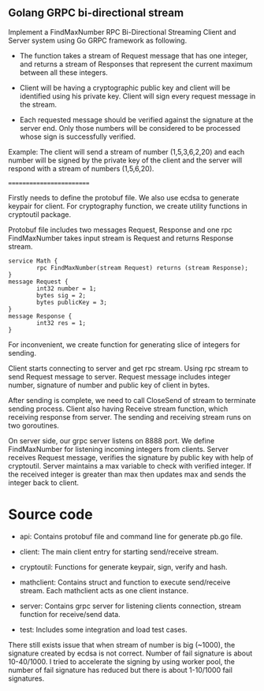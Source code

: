 ## Golang GRPC bi-directional stream

Implement a FindMaxNumber RPC Bi-Directional Streaming Client and Server
system using Go GRPC framework as following.

- The function takes a stream of Request message that has one integer, and
returns a stream of Responses that represent the current maximum between
all these integers.

- Client will be having a cryptographic public key and client will be identified
using his private key. Client will sign every request message in the stream.

- Each requested message should be verified against the signature at the
server end. Only those numbers will be considered to be processed whose
sign is successfully verified.

Example: The client will send a stream of number (1,5,3,6,2,20) and each number
will be signed by the private key of the client and the server will respond with a
stream of numbers (1,5,6,20).

    =======================

Firstly needs to define the protobuf file. We also use ecdsa to generate keypair for client. For cryptography function, we create utility functions in cryptoutil package.

Protobuf file includes two messages Request, Response and one rpc FindMaxNumber takes input stream is Request and returns Response stream.

```
service Math {
        rpc FindMaxNumber(stream Request) returns (stream Response);
}
message Request {
        int32 number = 1;
        bytes sig = 2;
        bytes publicKey = 3;
}
message Response {
        int32 res = 1;
}
```

For inconvenient, we create function for generating slice of integers for sending.

Client starts connecting to server and get rpc stream. Using rpc stream to send Request message to server. Request message includes integer number, signature of number and public key of client in bytes.

After sending is complete, we need to call CloseSend of stream to terminate sending process. 
Client also having Receive stream function, which receiving response from server. The sending and receiving stream runs on two goroutines.

On server side, our grpc server listens on 8888 port. We define FindMaxNumber for listening incoming integers from clients. Server receives Request message, verifies the signature by public key with help of cryptoutil. Server maintains a max variable to check with verified integer. If the received integer is greater than max then updates max and sends the integer back to client.


# Source code

- api:
Contains protobuf file and command line for generate pb.go file.

- client:
The main client entry for starting send/receive stream.  

- cryptoutil:
Functions for generate keypair, sign, verify and hash.

- mathclient:
 Contains struct and function to execute send/receive stream. Each mathclient acts as one client instance.

- server:
Contains grpc server for listening clients connection, stream function for receive/send data.

- test:
Includes some integration and load test cases.

There still exists issue that when stream of number is big (~1000), the signature created by ecdsa is not correct. Number of fail signature is about 10-40/1000. I tried to accelerate the signing by using worker pool, the number of fail signature has reduced but there is about 1-10/1000 fail signatures. 


